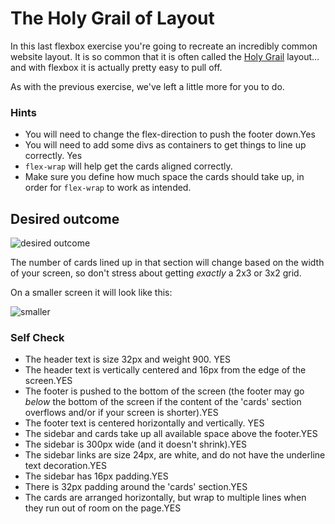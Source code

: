# The Holy Grail of Layout

In this last flexbox exercise you're going to recreate an incredibly common website layout. It is so common that it is often called the [Holy Grail](https://www.google.com/search?q=holy+grail+layout&tbm=isch&sclient=img) layout... and with flexbox it is actually pretty easy to pull off.

As with the previous exercise, we've left a little more for you to do.

### Hints
- You will need to change the flex-direction to push the footer down.Yes
- You will need to add some divs as containers to get things to line up correctly. Yes
- `flex-wrap` will help get the cards aligned correctly.
-  Make sure you define how much space the cards should take up, in order for `flex-wrap` to work as intended.

## Desired outcome

![desired outcome](./desired-outcome.png)

The number of cards lined up in that section will change based on the width of your screen, so don't stress about getting _exactly_ a 2x3 or 3x2 grid.

On a smaller screen it will look like this:

![smaller](./desired-outcome-smaller.png)

### Self Check
- The header text is size 32px and weight 900. YES
- The header text is vertically centered and 16px from the edge of the screen.YES
- The footer is pushed to the bottom of the screen (the footer may go _below_ the bottom of the screen if the content of the 'cards' section overflows and/or if your screen is shorter).YES
- The footer text is centered horizontally and vertically. YES
- The sidebar and cards take up all available space above the footer.YES
- The sidebar is 300px wide (and it doesn't shrink).YES
- The sidebar links are size 24px, are white, and do not have the underline text decoration.YES
- The sidebar has 16px padding.YES
- There is 32px padding around the 'cards' section.YES
- The cards are arranged horizontally, but wrap to multiple lines when they run out of room on the page.YES

